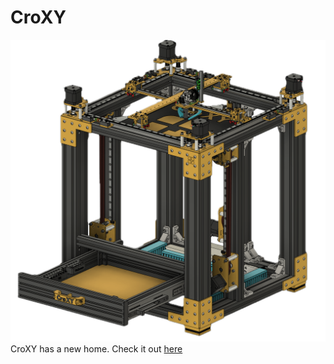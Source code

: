 # CroXY
![Croxy](https://github.com/CroXY3D/CroXY/raw/master/Images/CroXY_Small.png?raw=true)
CroXY has a new home.  Check it out [here](https://github.com/CroXY3D/CroXY)
